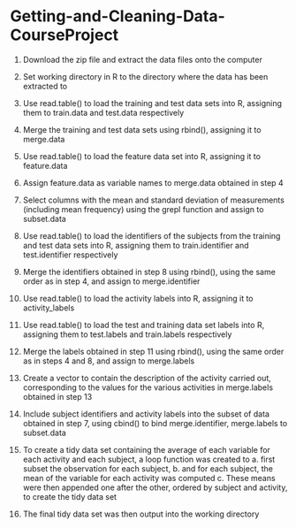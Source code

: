 # Getting-and-Cleaning-Data-CourseProject

1. Download the zip file and extract the data files onto the computer

2. Set working directory in R to the directory where the data has been extracted to

3. Use read.table() to load the training and test data sets into R, assigning them to train.data and test.data respectively

4. Merge the training and test data sets using rbind(), assigning it to merge.data

5. Use read.table() to load the feature data set into R, assigning it to feature.data

6. Assign feature.data as variable names to merge.data obtained in step 4

7. Select columns with the mean and standard deviation of measurements (including mean frequency) using the grepl function and assign to subset.data

8. Use read.table() to load the identifiers of the subjects from the training and test data sets into R, assigning them to train.identifier and test.identifier respectively

9. Merge the identifiers obtained in step 8 using rbind(), using the same order as in step 4, and assign to merge.identifier

10. Use read.table() to load the activity labels into R, assigning it to activity_labels

11. Use read.table() to load the test and training data set labels into R, assigning them to test.labels and train.labels respectively

12. Merge the labels obtained in step 11 using rbind(), using the same order as in steps 4 and 8, and assign to merge.labels

13. Create a vector to contain the description of the activity carried out, corresponding to the values for the various activities in merge.labels obtained in step 13

14. Include subject identifiers and activity labels into the subset of data obtained in step 7, using cbind() to bind merge.identifier, merge.labels to subset.data

15. To create a tidy data set containing the average of each variable for each activity and each subject, a loop function was created to
	a. first subset the observation for each subject,
	b. and for each subject, the mean of the variable for each activity was computed
	c. These means were then appended one after the other, ordered by subject and activity, to create the tidy data set

16. The final tidy data set was then output into the working directory



